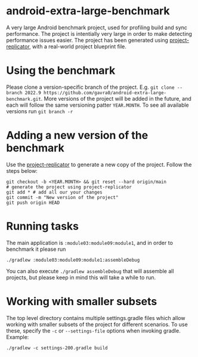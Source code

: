 # android-extra-large-benchmark
A very large Android benchmark project, used for profiling build and sync performance. The project is intentially very large in order
to make detecting performance issues easier. The project has been generated using [project-replicator](https://github.com/android/project-replicator),
with a real-world project blueprint file.

# Using the benchmark
Please clone a version-specific branch of the project. E.g. `git clone --branch 2022.9 https://github.com/gavra0/android-extra-large-benchmark.git`. More versions of the project will be added in the future,
and each will follow the same versioning patter `YEAR.MONTH`. To see all available versions run `git branch -r`

# Adding a new version of the benchmark
Use the [project-replicator](https://github.com/android/project-replicator) to generate a new copy of the project.
Follow the steps below:
```
git checkout -b <YEAR.MONTH> && git reset --hard origin/main
# generate the project using project-replicator
git add * # add all our your changes
git commit -m "New version of the project"
git push origin HEAD
```

# Running tasks
The main application is `:module03:module09:module1`, and in order to benchmark it please run
```
./gradlew :module03:module09:module1:assembleDebug
```

You can also execute `./gradlew assembleDebug` that will assemble all projects, but please keep in mind this will take a while to run.

# Working with smaller subsets
The top level directory contains multiple settings.gradle files which allow
working with smaller subsets of the project for different scenarios. To use
these, specify the `-c` or `--settings-file` options when invoking gradle.
Example:

```
./gradlew -c settings-200.gradle build
```
